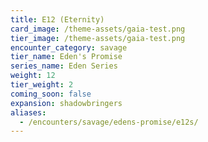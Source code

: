 ```yaml
---
title: E12 (Eternity)
card_image: /theme-assets/gaia-test.png
tier_image: /theme-assets/gaia-test.png
encounter_category: savage
tier_name: Eden's Promise
series_name: Eden Series
weight: 12
tier_weight: 2
coming_soon: false
expansion: shadowbringers
aliases:
  - /encounters/savage/edens-promise/e12s/
---
```

